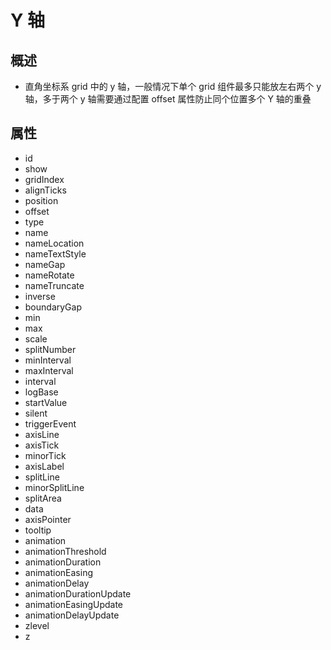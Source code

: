 # Y 轴

## 概述

+ 直角坐标系 grid 中的 y 轴，一般情况下单个 grid 组件最多只能放左右两个 y 轴，多于两个 y 轴需要通过配置 offset 属性防止同个位置多个 Y 轴的重叠

## 属性

+ id
+ show
+ gridIndex
+ alignTicks
+ position
+ offset
+ type
+ name
+ nameLocation
+ nameTextStyle
+ nameGap
+ nameRotate
+ nameTruncate
+ inverse
+ boundaryGap
+ min
+ max
+ scale
+ splitNumber
+ minInterval
+ maxInterval
+ interval
+ logBase
+ startValue
+ silent
+ triggerEvent
+ axisLine
+ axisTick
+ minorTick
+ axisLabel
+ splitLine
+ minorSplitLine
+ splitArea
+ data
+ axisPointer
+ tooltip
+ animation
+ animationThreshold
+ animationDuration
+ animationEasing
+ animationDelay
+ animationDurationUpdate
+ animationEasingUpdate
+ animationDelayUpdate
+ zlevel
+ z
